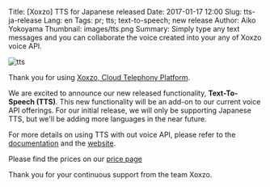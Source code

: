 Title: [Xoxzo] TTS for Japanese released
Date: 2017-01-17 12:00
Slug: tts-ja-release
Lang: en
Tags: pr; tts; text-to-speech; new release 
Author: Aiko Yokoyama
Thumbnail: images/tts.png
Summary: Simply type any text messages and you can collaborate the voice created into your any of Xoxzo voice API.

![tts]({filename}/images/tts.png)

Thank you for using [Xoxzo, Cloud Telephony Platform](https://www.xoxzo.com/en/).

We are excited to announce our new released functionality, **Text-To-Speech
(TTS)**.
This new functionality will be an add-on to our current voice API offerings. For
our initial release, we will only be supporting Japanese TTS, but we'll be
adding more languages in the near future.

For more details on using TTS with out voice API, please refer to the
[documentation](http://docs.xoxzo.com/en/utilsapi.html#text-to-speech) and the
[website](https://www.xoxzo.com/en/about/utilities-api/).

Please find the prices on our [price page](https://www.xoxzo.com/en/about/pricing/utils/)

Thank you for your continuous support from the team Xoxzo.

